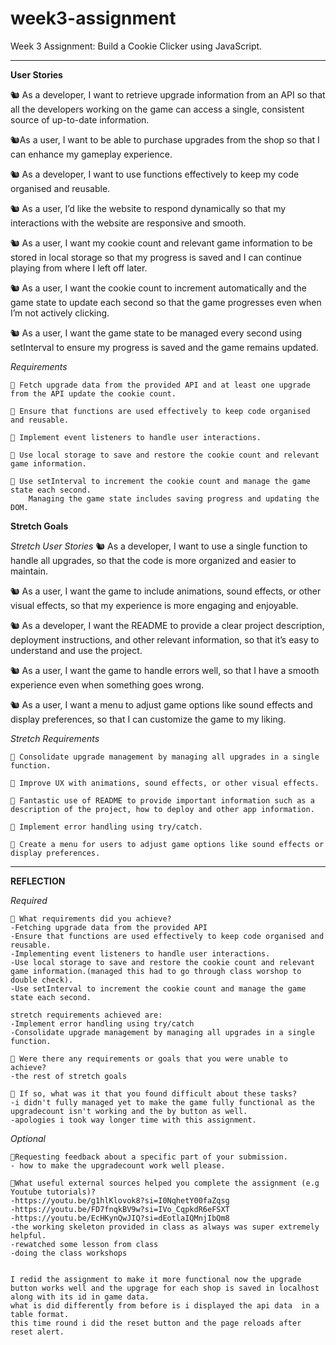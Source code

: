 # week3-assignment

Week 3 Assignment: Build a Cookie Clicker using JavaScript.

---

**User Stories**

🐿️ As a developer, I want to retrieve upgrade information from an API so that all the developers working on the game can access a single, consistent source of up-to-date information.

🐿️As a user, I want to be able to purchase upgrades from the shop so that I can enhance my gameplay experience.

🐿️ As a developer, I want to use functions effectively to keep my code organised and reusable.

🐿️ As a user, I’d like the website to respond dynamically so that my interactions with the website are responsive and smooth.

🐿️ As a user, I want my cookie count and relevant game information to be stored in local storage so that my progress is saved and I can continue playing from where I left off later.

🐿️ As a user, I want the cookie count to increment automatically and the game state to update each second so that the game progresses even when I’m not actively clicking.

🐿️ As a user, I want the game state to be managed every second using setInterval to ensure my progress is saved and the game remains updated.

_Requirements_

    🎯 Fetch upgrade data from the provided API and at least one upgrade from the API update the cookie count.

    🎯 Ensure that functions are used effectively to keep code organised and reusable.

    🎯 Implement event listeners to handle user interactions.

    🎯 Use local storage to save and restore the cookie count and relevant game information.

    🎯 Use setInterval to increment the cookie count and manage the game state each second.
        Managing the game state includes saving progress and updating the DOM.

**Stretch Goals**

_Stretch User Stories_
🐿️ As a developer, I want to use a single function to handle all upgrades, so that the code is more organized and easier to maintain.

🐿️ As a user, I want the game to include animations, sound effects, or other visual effects, so that my experience is more engaging and enjoyable.

🐿️ As a developer, I want the README to provide a clear project description, deployment instructions, and other relevant information, so that it’s easy to understand and use the project.

🐿️ As a user, I want the game to handle errors well, so that I have a smooth experience even when something goes wrong.

🐿️ As a user, I want a menu to adjust game options like sound effects and display preferences, so that I can customize the game to my liking.

_Stretch Requirements_

    🏹 Consolidate upgrade management by managing all upgrades in a single function.

    🏹 Improve UX with animations, sound effects, or other visual effects.

    🏹 Fantastic use of README to provide important information such as a description of the project, how to deploy and other app information.

    🏹 Implement error handling using try/catch.

    🏹 Create a menu for users to adjust game options like sound effects or display preferences.

---

**REFLECTION**

_Required_

    🎯 What requirements did you achieve?
    -Fetching upgrade data from the provided API
    -Ensure that functions are used effectively to keep code organised and reusable.
    -Implementing event listeners to handle user interactions.
    -Use local storage to save and restore the cookie count and relevant game information.(managed this had to go through class worshop to double check).
    -Use setInterval to increment the cookie count and manage the game state each second.

    stretch requirements achieved are:
    -Implement error handling using try/catch
    -Consolidate upgrade management by managing all upgrades in a single function.

    🎯 Were there any requirements or goals that you were unable to achieve?
    -the rest of stretch goals

    🎯 If so, what was it that you found difficult about these tasks?
    -i didn't fully managed yet to make the game fully functional as the upgradecount isn't working and the by button as well.
    -apologies i took way longer time with this assignment.

_Optional_

    🎯Requesting feedback about a specific part of your submission.
    - how to make the upgradecount work well please.

    🎯What useful external sources helped you complete the assignment (e.g Youtube tutorials)?
    -https://youtu.be/g1hlKlovok8?si=I0NqhetY00faZqsg
    -https://youtu.be/FD7fnqkBV9w?si=IVo_CqpkdR6eFSXT
    -https://youtu.be/EcHKynQwJIQ?si=dEotlaIQMnjIbQm8
    -the working skeleton provided in class as always was super extremely helpful.
    -rewatched some lesson from class
    -doing the class workshops


    I redid the assignment to make it more functional now the upgrade button works well and the upgrage for each shop is saved in localhost along with its id in game data.
    what is did differently from before is i displayed the api data  in a table format.
    this time round i did the reset button and the page reloads after reset alert.

